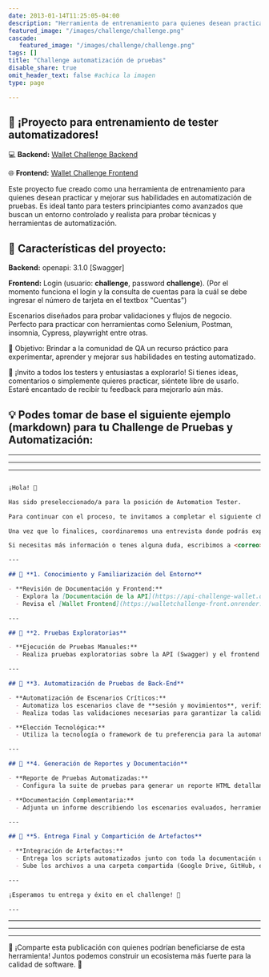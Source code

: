 ```yaml
---
date: 2013-01-14T11:25:05-04:00
description: "Herramienta de entrenamiento para quienes desean practicar y mejorar sus habilidades en automatización de pruebas"
featured_image: "/images/challenge/challenge.png"
cascade:
   featured_image: "/images/challenge/challenge.png"
tags: []
title: "Challenge automatización de pruebas"
disable_share: true
omit_header_text: false #achica la imagen
type: page

---
```



## 🎉 ¡Proyecto para entrenamiento de tester automatizadores!

💻 **Backend:**  [Wallet Challenge Backend](https://walletchallenge-back.onrender.com/docs)

🌐 **Frontend:** [Wallet Challenge Frontend](https://walletchallenge-front.onrender.com/)

Este proyecto fue creado como una herramienta de entrenamiento para quienes desean practicar y mejorar sus habilidades en automatización de pruebas. Es ideal tanto para testers principiantes como avanzados que buscan un entorno controlado y realista para probar técnicas y herramientas de automatización.

## 🔑 Características del proyecto:

**Backend:** openapi: 3.1.0 [Swagger]

**Frontend:** Login (usuario: **challenge**, password **challenge**). 
(Por el momento funciona el login y la consulta de cuentas para la cuál se debe ingresar el número de tarjeta en el textbox "Cuentas")

Escenarios diseñados para probar validaciones y flujos de negocio.
Perfecto para practicar con herramientas como Selenium, Postman, insomnia, Cypress, playwright entre otras.

🎯 Objetivo:
Brindar a la comunidad de QA un recurso práctico para experimentar, aprender y mejorar sus habilidades en testing automatizado.

📢 ¡Invito a todos los testers y entusiastas a explorarlo!
Si tienes ideas, comentarios o simplemente quieres practicar, siéntete libre de usarlo. Estaré encantado de recibir tu feedback para mejorarlo aún más.



## 💡 Podes tomar de base el siguiente ejemplo (markdown) para tu Challenge de Pruebas y Automatización:

---
---
---

``` markdown

¡Hola! 🎉

Has sido preseleccionado/a para la posición de Automation Tester.

Para continuar con el proceso, te invitamos a completar el siguiente challenge, el cual nos ayudará a evaluar tus conocimientos y habilidades para enfrentar nuevos desafíos.

Una vez que lo finalices, coordinaremos una entrevista donde podrás explicarnos tu enfoque y resolveremos cualquier consulta que tengas al respecto.

Si necesitas más información o tenes alguna duda, escribimos a <correo> y con gusto organizaremos una reunión para aclararlas.

---

## 🔹 **1. Conocimiento y Familiarización del Entorno**

- **Revisión de Documentación y Frontend:**
  - Explora la [Documentación de la API](https://api-challenge-wallet.onrender.com/docs) para conocer las rutas, parámetros y validaciones.
  - Revisa el [Wallet Frontend](https://walletchallenge-front.onrender.com) para comprender los flujos de login y consulta de cuentas.

---

## 🔹 **2. Pruebas Exploratorias**

- **Ejecución de Pruebas Manuales:**
  - Realiza pruebas exploratorias sobre la API (Swagger) y el frontend (login y consultas de cuentas) para identificar posibles errores o mejoras.

---

## 🔹 **3. Automatización de Pruebas de Back-End**

- **Automatización de Escenarios Críticos:**
  - Automatiza los escenarios clave de **sesión y movimientos**, verificando el correcto funcionamiento del login y la consulta de movimientos.
  - Realiza todas las validaciones necesarias para garantizar la calidad del sistema.

- **Elección Tecnológica:**
  - Utiliza la tecnología o framework de tu preferencia para la automatización.

---

## 🔹 **4. Generación de Reportes y Documentación**

- **Reporte de Pruebas Automatizadas:**
  - Configura la suite de pruebas para generar un reporte HTML detallando el resultado de las pruebas.

- **Documentación Complementaria:**
  - Adjunta un informe describiendo los escenarios evaluados, herramientas utilizadas y decisiones tomadas.

---

## 🔹 **5. Entrega Final y Compartición de Artefactos**

- **Integración de Artefactos:**
  - Entrega los scripts automatizados junto con toda la documentación utilizada en el challenge.
  - Sube los archivos a una carpeta compartida (Google Drive, GitHub, etc.) para su revisión.

---

¡Esperamos tu entrega y éxito en el challenge! 🚀

---
```  

---
---
---

🔗 ¡Comparte esta publicación con quienes podrían beneficiarse de esta herramienta!
Juntos podemos construir un ecosistema más fuerte para la calidad de software. 🚀
